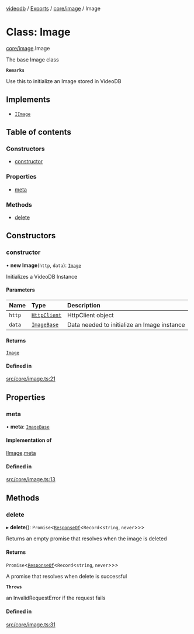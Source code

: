 [videodb](../README.md) / [Exports](../modules.md) / [core/image](../modules/core_image.md) / Image

# Class: Image

[core/image](../modules/core_image.md).Image

The base Image class

**`Remarks`**

Use this to initialize an Image stored in VideoDB

## Implements

- [`IImage`](../interfaces/interfaces_core.IImage.md)

## Table of contents

### Constructors

- [constructor](core_image.Image.md#constructor)

### Properties

- [meta](core_image.Image.md#meta)

### Methods

- [delete](core_image.Image.md#delete)

## Constructors

### constructor

• **new Image**(`http`, `data`): [`Image`](core_image.Image.md)

Initializes a VideoDB Instance

#### Parameters

| Name | Type | Description |
| :------ | :------ | :------ |
| `http` | [`HttpClient`](utils_httpClient.HttpClient.md) | HttpClient object |
| `data` | [`ImageBase`](../interfaces/interfaces_core.ImageBase.md) | Data needed to initialize an Image instance |

#### Returns

[`Image`](core_image.Image.md)

#### Defined in

[src/core/image.ts:21](https://github.com/video-db/videodb-node/blob/4dc9a20/src/core/image.ts#L21)

## Properties

### meta

• **meta**: [`ImageBase`](../interfaces/interfaces_core.ImageBase.md)

#### Implementation of

[IImage](../interfaces/interfaces_core.IImage.md).[meta](../interfaces/interfaces_core.IImage.md#meta)

#### Defined in

[src/core/image.ts:13](https://github.com/video-db/videodb-node/blob/4dc9a20/src/core/image.ts#L13)

## Methods

### delete

▸ **delete**(): `Promise`\<[`ResponseOf`](../modules/types_response.md#responseof)\<`Record`\<`string`, `never`\>\>\>

Returns an empty promise that resolves when the image is deleted

#### Returns

`Promise`\<[`ResponseOf`](../modules/types_response.md#responseof)\<`Record`\<`string`, `never`\>\>\>

A promise that resolves when delete is successful

**`Throws`**

an InvalidRequestError if the request fails

#### Defined in

[src/core/image.ts:31](https://github.com/video-db/videodb-node/blob/4dc9a20/src/core/image.ts#L31)

